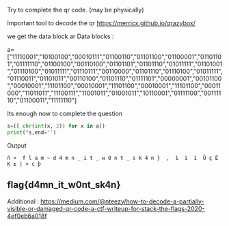 Try to complete the qr code. (may be physically)

Important tool to decode the qr 
https://merricx.github.io/qrazybox/

we get the data block ar 
Data blocks :


a=["11110001","10100100","00010111","01100110","01101100","01100001","01101101","01111110","01100100","00110100","01101101","01101110","01011111","01101001","01110100","01011111","01110111","00110000","01101110","01110100","01011111","01110011","01101011","00110100","01101110","01111101","00000001","00101100","00010001","11101100","00010001","11101100","00010001","11101100","00011000","11011011","11100111","11001011","01001011","10110001","01111100","00111110","01100011","11111110"]

Its enough now to complete the question

```py
s=([ chr(int(x, 2)) for x in a])
print(*s,end='')
```
Output 

```ñ ¤  f l a m ~ d 4 m n _ i t _ w 0 n t _ s k 4 n }  ,  ì  ì  ì  Û ç Ë K ± | > c þ```


## flag{d4mn_it_w0nt_sk4n}




Additional : https://medium.com/@nteezy/how-to-decode-a-partially-visible-or-damaged-qr-code-a-ctf-writeup-for-stack-the-flags-2020-4ef0eb6a018f